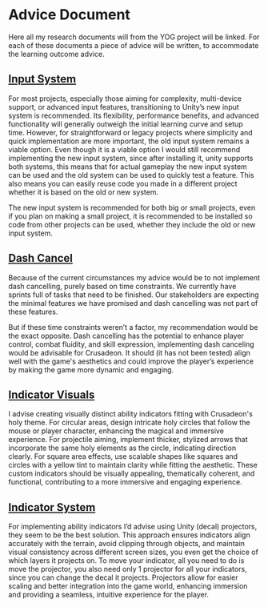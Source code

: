 # Advice Document
Here all my research documents will from the YOG project will be linked. For each of these documents a piece of advice will be written, to accommodate the learning outcome advice.

## [Input System](01.%20Input%20System%20Research.md)
For most projects, especially those aiming for complexity, multi-device support, or advanced input features, transitioning to Unity’s new input system is recommended. Its flexibility, performance benefits, and advanced functionality will generally outweigh the initial learning curve and setup time. However, for straightforward or legacy projects where simplicity and quick implementation are more important, the old input system remains a viable option. Even though it is a viable option I would still recommend implementing the new input system, since after installing it, unity supports both systems, this means that for actual gameplay the new input system can be used and the old system can be used to quickly test a feature. This also means you can easily reuse code you made in a different project whether it is based on the old or new system.

The new input system is recommended for both big or small projects, even if you plan on making a small project, it is recommended to be installed so code from other projects can be used, whether they include the old or new input system.

## [Dash Cancel](02.%20Dash%20Cancel.md)
Because of the current circumstances my advice would be to not implement dash cancelling, purely based on time constraints. We currently have sprints full of tasks that need to be finished. Our stakeholders are expecting the minimal features we have promised and dash cancelling was not part of these features.

But if these time constraints weren’t a factor, my recommendation would be the exact opposite. Dash cancelling has the potential to enhance player control, combat fluidity, and skill expression, implementing dash canceling would be advisable for Crusadeon. It should (it has not been tested) align well with the game's aesthetics and could improve the player’s experience by making the game more dynamic and engaging. 

## [Indicator Visuals](03.%20Indicator%20Visuals.md)
I advise creating visually distinct ability indicators fitting with Crusadeon's holy theme. For circular areas, design intricate holy circles that follow the mouse or player character, enhancing the magical and immersive experience. For projectile aiming, implement thicker, stylized arrows that incorporate the same holy elements as the circle, indicating direction clearly. For square area effects, use scalable shapes like squares and circles with a yellow tint to maintain clarity while fitting the aesthetic. These custom indicators should be visually appealing, thematically coherent, and functional, contributing to a more immersive and engaging experience.

## [Indicator System](04.%20Indicator%20System.md)
For implementing ability indicators I’d advise using Unity (decal) projectors, they seem to be the best solution. This approach ensures indicators align accurately with the terrain, avoid clipping through objects, and maintain visual consistency across different screen sizes, you even get the choice of which layers it projects on. To move your indicator, all you need to do is move the projector, you also need only 1 projector for all your indicators, since you can change the decal it projects. Projectors allow for easier scaling and better integration into the game world, enhancing immersion and providing a seamless, intuitive experience for the player.

